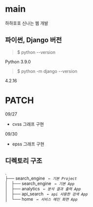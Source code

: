 # main
하하호호 신나는 웹 개발


## 파이썬, Django 버전

>$ python --version

Python 3.9.0

> $ python -m django --version

4.2.16

# PATCH
09/27
  - cvss 그래프 구현

09/30
  - epss 그래프 구현

## 디렉토리 구조 
.  
├── search_engine _` ← 기본 Project`_  
│   ├── search_engine _` ← 기본 App`_  
│   ├── analytics _` ← 분석 결과 출력 App`_  
│   ├── api_search _` ← api 사용한 검색 App`_  
│   └── home _` ← 서비스 메인 화면 App`_  

